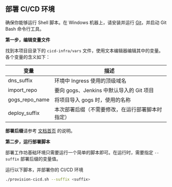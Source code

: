 
## 部署 CI/CD 环境


确保你能够运行 Shell 脚本。在 Windows 机器上，请安装并运行 [Git](http://git-scm.com)，并启动 Git Bash 命令行工具。


**第一步，编辑变量文件**

找到本项目目录下的 `cicd-infra/vars` 文件，使用文本编辑器编辑其中的变量。各个变量的含义如下：

| 变量 |  描述  |  
|----|----|
| dns_suffix | 环境中 Ingress 使用的顶级域名 |
| import_repo | 要向 gogs、Jenkins 中默认导入的 Git 项目 |
| gogs_repo_name | 将项目导入 gogs 时，使用的名称 |
| deploy_suffix | 本次部署后缀（不需要修改，在运行部署脚本时指定） |

**部署后缀**请参考 [文档首页](https://github.com/netconf-cn2019-workshop/dev-services/blob/master/README.md) 的说明。

**第二步，运行部署脚本**

部署工作坊基础环境只需要运行一个简单的脚本即可。在运行时，需要指定 `--suffix` 部署后缀的变量值。

运行以下脚本，并部署你的 CI/CD 环境

```sh
./provision-cicd.sh --suffix <suffix>
```

